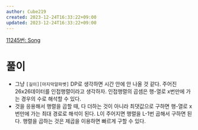 ```yaml
---
author: Cube219
created: 2023-12-24T16:33:22+09:00
updated: 2023-12-24T16:33:22+09:00
---
```


[11245번: Song](https://www.acmicpc.net/problem/11245)

# 풀이

* 그냥 `[길이][마지막알파벳]` DP로 생각하면 시간 안에 안 나올 것 같다. 주어진 26x26데이터를 인접행렬이라고 생각하자. 인접행렬의 곱셈은 행-열로 x번만에 가는 경우의 수로 해석할 수 있다.
* 것을 응용해서 행렬을 곱할 때, 다 더하는 것이 아니라 최댓값으로 구하면 행-열로 x번만에 가는 최대 경로로 해석이 된다. L이 주어지면 행렬을 L-1번 곱해서 구하면 된다. 행렬을 곱하는 것은 제곱을 이용하면 빠르게 구할 수 있다.